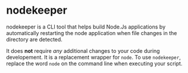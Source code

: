 # nodekeeper

nodekeeper is a CLI tool that helps build Node.Js applications by automatically restarting the node application when file changes in the directory are detected.

It does **not** require *any* additional changes to your code during developement. It is a replacement wrapper for `node`. To use `nodekeeper`, replace the word `node` on the command line when executing your script.
